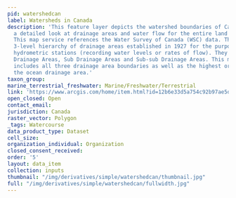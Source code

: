 ```yaml
---
pid: watershedcan
label: Watersheds in Canada
description: 'This feature layer depicts the watershed boundaries of Canada and provides
  a detailed look at drainage areas and water flow for the entire land mass of Canada.
  This map service references the Water Survey of Canada (WSC) data. The WSC has a
  3-level hierarchy of drainage areas established in 1927 for the purpose of managing
  hydrometric stations (recording water levels or rates of flow). They are: Major
  Drainage Areas, Sub Drainage Areas and Sub-sub Drainage Areas. This map service
  includes all three drainage area boundaries as well as the highest order boundary,
  the ocean drainage area.'
taxon_group: 
marine_terrestrial_freshwater: Marine/Freshwater/Terrestrial
link: 'https://www.arcgis.com/home/item.html?id=12b6e33d5a754c92b97ae5d0fed6940a '
open_closed: Open
contact_email: 
jurisdiction: Canada
raster_vector: Polygon
_tags: Watercourse
data_product_type: Dataset
cell_size: 
organization_individual: Organization
closed_consent_received: 
order: '5'
layout: data_item
collection: inputs
thumbnail: "/img/derivatives/simple/watershedcan/thumbnail.jpg"
full: "/img/derivatives/simple/watershedcan/fullwidth.jpg"
---
```

